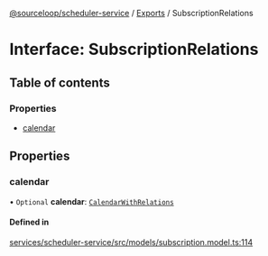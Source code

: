 [@sourceloop/scheduler-service](../README.md) / [Exports](../modules.md) / SubscriptionRelations

# Interface: SubscriptionRelations

## Table of contents

### Properties

- [calendar](SubscriptionRelations.md#calendar)

## Properties

### calendar

• `Optional` **calendar**: [`CalendarWithRelations`](../modules.md#calendarwithrelations)

#### Defined in

[services/scheduler-service/src/models/subscription.model.ts:114](https://github.com/codeweb05/repo1/blob/a4cf318/services/scheduler-service/src/models/subscription.model.ts#L114)
